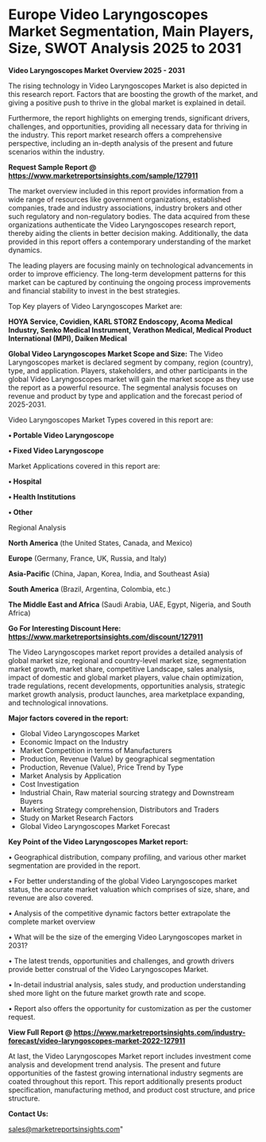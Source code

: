  # Europe Video Laryngoscopes Market Segmentation, Main Players, Size, SWOT Analysis 2025 to 2031

<Strong> Video Laryngoscopes Market Overview 2025 - 2031</strong>

The rising technology in Video Laryngoscopes Market is also depicted in this research report. Factors that are boosting the growth of the market, and giving a positive push to thrive in the global market is explained in detail.

Furthermore, the report highlights on emerging trends, significant drivers, challenges, and opportunities, providing all necessary data for thriving in the industry. This report market research offers a comprehensive perspective, including an in-depth analysis of the present and future scenarios within the industry.

<strong>Request Sample Report @ <a href=https://www.marketreportsinsights.com/sample/127911>https://www.marketreportsinsights.com/sample/127911</a></strong>

The market overview included in this report provides information from a wide range of resources like government organizations, established companies, trade and industry associations, industry brokers and other such regulatory and non-regulatory bodies. The data acquired from these organizations authenticate the Video Laryngoscopes research report, thereby aiding the clients in better decision making. Additionally, the data provided in this report offers a contemporary understanding of the market dynamics.

The leading players are focusing mainly on technological advancements in order to improve efficiency. The long-term development patterns for this market can be captured by continuing the ongoing process improvements and financial stability to invest in the best strategies.

Top Key players of Video Laryngoscopes Market are:

<strong>HOYA Service, Covidien, KARL STORZ Endoscopy, Acoma Medical Industry, Senko Medical Instrument, Verathon Medical, Medical Product International (MPI), Daiken Medical</strong>

<strong><b>Global Video Laryngoscopes Market Scope and Size:</b></strong>
The Video Laryngoscopes market is declared segment by company, region (country), type, and application. Players, stakeholders, and other participants in the global Video Laryngoscopes market will gain the market scope as they use the report as a powerful resource. The segmental analysis focuses on revenue and product by type and application and the forecast period of 2025-2031.

Video Laryngoscopes Market Types covered in this report are:

<strong>• Portable Video Laryngoscope

• Fixed Video Laryngoscope</strong>

Market Applications covered in this report are:

<strong>• Hospital

• Health Institutions

• Other</strong> 

Regional Analysis

<strong>North America</strong> (the United States, Canada, and Mexico)

<strong>Europe</strong> (Germany, France, UK, Russia, and Italy)

<strong>Asia-Pacific</strong> (China, Japan, Korea, India, and Southeast Asia)

<strong>South America</strong> (Brazil, Argentina, Colombia, etc.)

<strong>The Middle East and Africa</strong> (Saudi Arabia, UAE, Egypt, Nigeria, and South Africa)

<strong>Go For Interesting Discount Here: <a href=https://www.marketreportsinsights.com/discount/127911>https://www.marketreportsinsights.com/discount/127911</a></strong>

The Video Laryngoscopes market report provides a detailed analysis of global market size, regional and country-level market size, segmentation market growth, market share, competitive Landscape, sales analysis, impact of domestic and global market players, value chain optimization, trade regulations, recent developments, opportunities analysis, strategic market growth analysis, product launches, area marketplace expanding, and technological innovations.

<strong><b>Major factors covered in the report:</b></strong>
<ul>
  <li>Global Video Laryngoscopes Market </li>
  <li>Economic Impact on the Industry</li>
  <li>Market Competition in terms of Manufacturers</li>
  <li>Production, Revenue (Value) by geographical segmentation</li>
  <li>Production, Revenue (Value), Price Trend by Type</li>
  <li>Market Analysis by Application</li>
  <li>Cost Investigation</li>
  <li>Industrial Chain, Raw material sourcing strategy and Downstream Buyers</li>
  <li>Marketing Strategy comprehension, Distributors and Traders</li>
  <li>Study on Market Research Factors</li>
  <li>Global Video Laryngoscopes Market Forecast</li>
</ul>

<strong><b>Key Point of the Video Laryngoscopes Market report:</b></strong>

• Geographical distribution, company profiling, and various other market segmentation are provided in the report.

• For better understanding of the global Video Laryngoscopes market status, the accurate market valuation which comprises of size, share, and revenue are also covered.

• Analysis of the competitive dynamic factors better extrapolate the complete market overview

• What will be the size of the emerging Video Laryngoscopes market in 2031?

• The latest trends, opportunities and challenges, and growth drivers provide better construal of the Video Laryngoscopes Market.

• In-detail industrial analysis, sales study, and production understanding shed more light on the future market growth rate and scope.

• Report also offers the opportunity for customization as per the customer request.

<strong><b>View Full Report @ <a href=https://www.marketreportsinsights.com/industry-forecast/video-laryngoscopes-market-2022-127911>https://www.marketreportsinsights.com/industry-forecast/video-laryngoscopes-market-2022-127911</a></b></strong>


At last, the Video Laryngoscopes Market report includes investment come analysis and development trend analysis. The present and future opportunities of the fastest growing international industry segments are coated throughout this report. This report additionally presents product specification, manufacturing method, and product cost structure, and price structure.

<strong>Contact Us:</strong>

sales@marketreportsinsights.com"
